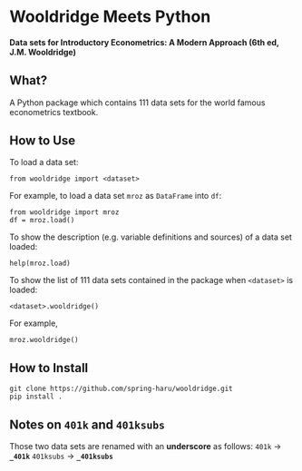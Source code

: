 # Wooldridge Meets Python
#### Data sets for Introductory Econometrics: A Modern Approach (6th ed, J.M. Wooldridge)

## What?
A Python package which contains 111 data sets for the world famous econometrics textbook.

## How to Use
To load a data set:
```
from wooldridge import <dataset>
```
For example, to load a data set `mroz` as `DataFrame` into `df`:
```
from wooldridge import mroz
df = mroz.load()
```
To show the description (e.g. variable definitions and sources) of a data set loaded:
```
help(mroz.load)
```
To show the list of 111 data sets contained in the package when `<dataset>` is loaded:
```
<dataset>.wooldridge()
```
For example,
```
mroz.wooldridge()
```

## How to Install
```
git clone https://github.com/spring-haru/wooldridge.git
pip install .
```

## Notes on `401k` and `401ksubs`
Those two data sets are renamed with an **underscore** as follows:
`401k` -> **`_401k`**
`401ksubs` -> **`_401ksubs`**
